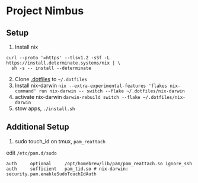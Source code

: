 # Project Nimbus

## Setup

1. Install nix
```
curl --proto '=https' --tlsv1.2 -sSf -L https://install.determinate.systems/nix | \
  sh -s -- install --determinate
```
2. Clone [.dotfiles](https://github.com/albertilagan/.dotfiles) to `~/.dotfiles`
3. Install nix-darwin `nix --extra-experimental-features 'flakes nix-command' run nix-darwin -- switch --flake ~/.dotfiles/nix-darwin`
4. activate nix-darwin `darwin-rebuild switch --flake ~/.dotfiles/nix-darwin`
5. stow apps, `./install.sh`

## Additional Setup

1. sudo touch_id on tmux, `pam_reattach`

edit `/etc/pam.d/sudo`

```
auth     optional     /opt/homebrew/lib/pam/pam_reattach.so ignore_ssh
auth     sufficient   pam_tid.so # nix-darwin: security.pam.enableSudoTouchIdAuth
```
